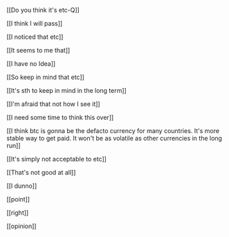 [[Do you think it's etc-Q]]

[[I think I will pass]]

[[I noticed that etc]]

[[It seems to me that]]

[[I have no Idea]]

[[So keep in mind that etc]]

[[It's sth to keep in mind in the long term]]

[[I'm afraid that not how I see it]]

[[I need some time to think this over]]

[[I think btc is gonna be the defacto currency for many countries. It's more stable way to get paid. It won't be as volatile as other currencies in the long run]]

[[It's simply not acceptable to etc]]

[[That's not good at all]]

[[I dunno]]

[[point]]

[[right]]

[[opinion]]


